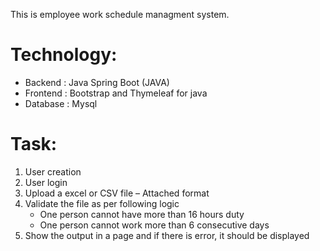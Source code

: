 This is employee work schedule managment system.

# Technology:

- Backend : Java Spring Boot (JAVA)
- Frontend : Bootstrap and Thymeleaf for java
- Database : Mysql

# Task:

1. User creation
2. User login
3. Upload a excel or CSV file – Attached format
4. Validate the file as per following logic
   - One person cannot have more than 16 hours duty
   - One person cannot work more than 6 consecutive days
5. Show the output in a page and if there is error, it should be displayed
